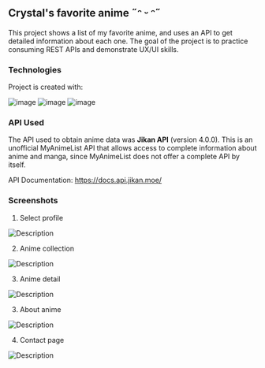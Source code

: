 ## Crystal's favorite anime  ˶ᵔ ᵕ ᵔ˶ 

This project shows a list of my favorite anime, and uses an API to get detailed information about each one. The goal of the project is to practice consuming REST APIs and demonstrate UX/UI skills.

### Technologies
Project is created with:

![image](https://img.shields.io/badge/React-20232A?style=for-the-badge&logo=react&logoColor=61DAFB)
![image](https://img.shields.io/badge/TypeScript-007ACC?style=for-the-badge&logo=typescript&logoColor=white)
![image](https://img.shields.io/badge/Vite-B73BFE?style=for-the-badge&logo=vite&logoColor=FFD62E)

### API Used

The API used to obtain anime data was **Jikan API** (version 4.0.0). This is an unofficial MyAnimeList API that allows access to complete information about anime and manga, since MyAnimeList does not offer a complete API by itself.

API Documentation: <https://docs.api.jikan.moe/>

### Screenshots

1. Select profile
<img src="/assets/Screenshot_1_Crystals _favorite_anime.png" alt="Description">

2. Anime collection
<img src="/assets/Screenshot_2_Crystals _favorite_anime.png" alt="Description">

3. Anime detail
<img src="/assets/Screenshot_3_Crystals _favorite_anime.png" alt="Description">

3. About anime
<img src="/assets/Screenshot_4_Crystals _favorite_anime.png" alt="Description">

4. Contact page
<img src="/assets/Screenshot_5_Crystals _favorite_anime.png" alt="Description">



